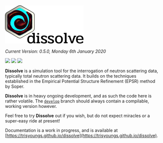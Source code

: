 ![Dissolve's Logo](icon/logo.png)

_Current Version: 0.5.0, Monday 6th January 2020_

![](https://github.com/trisyoungs/dissolve/workflows/Win64%20(GUI%2FSerial)/badge.svg?branch=develop) ![](https://github.com/trisyoungs/dissolve/workflows/OSX%20(GUI%2FSerial)/badge.svg?branch=develop) ![](https://github.com/trisyoungs/dissolve/workflows/AppImage%20(GUI%2FSerial)/badge.svg?branch=develop)

**Dissolve** is a simulation tool for the interrogation of neutron scattering data, typically total neutron scattering data. It builds on the techniques established in the Empirical Potential Structure Refinement (EPSR) method by Soper.

**Dissolve** is in heavy ongoing development, and as such the code here is rather volatile. The [`develop`](https://github.com/trisyoungs/dissolve/tree/develop) branch should always contain a compilable, working version however.

Feel free to try **Dissolve** out if you wish, but do not expect miracles or a super-easy ride at present!

Documentation is a work in progress, and is available at [https://trisyoungs.github.io/dissolve](https://trisyoungs.github.io/dissolve).
